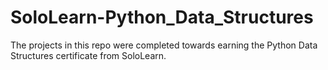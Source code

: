 # SoloLearn-Python_Data_Structures
The projects in this repo were completed towards earning the Python Data Structures certificate from SoloLearn.

